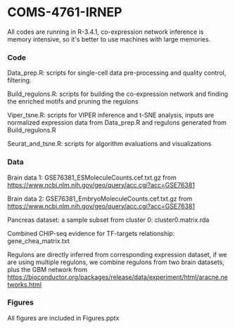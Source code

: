 # COMS-4761-IRNEP

All codes are running in R-3.4.1, co-expression network inference is memory intensive, so it's better to use machines with large memories.

### Code
Data_prep.R: scripts for single-cell data pre-processing and quality control, filtering.

Build_regulons.R: scripts for building the co-expression network and finding the enriched motifs and pruning the regulons

Viper_tsne.R: scripts for VIPER inference and t-SNE analysis, inputs are normalized expression data from Data_prep.R and regulons generated from Build_regulons.R

Seurat_and_tsne.R: scripts for algorithm evaluations and visualizations

### Data
Brain data 1: GSE76381_ESMoleculeCounts.cef.txt.gz from https://www.ncbi.nlm.nih.gov/geo/query/acc.cgi?acc=GSE76381

Brain data 2: GSE76381_EmbryoMoleculeCounts.cef.txt.gz from https://www.ncbi.nlm.nih.gov/geo/query/acc.cgi?acc=GSE76381

Pancreas dataset: a sample subset from cluster 0: cluster0.matrix.rda

Combined CHIP-seq evidence for TF-targets relationship: gene_chea_matrix.txt

Regulons are directly inferred from corresponding expression dataset, if we are using multiple regulons, we combine regulons from two brain datasets, plus the GBM network from https://bioconductor.org/packages/release/data/experiment/html/aracne.networks.html

### Figures
All figures are included in Figures.pptx
